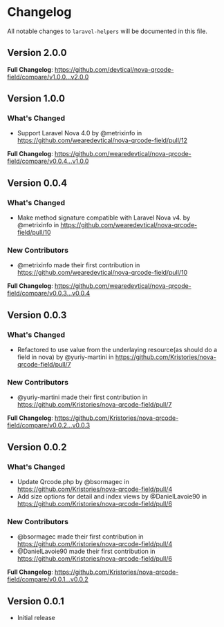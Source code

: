 # Changelog

All notable changes to `laravel-helpers` will be documented in this file.

## Version 2.0.0
**Full Changelog**: https://github.com/devtical/nova-qrcode-field/compare/v1.0.0...v2.0.0

## Version 1.0.0
### What's Changed
* Support Laravel Nova 4.0 by @metrixinfo in https://github.com/wearedevtical/nova-qrcode-field/pull/12


**Full Changelog**: https://github.com/wearedevtical/nova-qrcode-field/compare/v0.0.4...v1.0.0

## Version 0.0.4
### What's Changed
* Make method signature compatible with Laravel Nova v4. by @metrixinfo in https://github.com/wearedevtical/nova-qrcode-field/pull/10

### New Contributors
* @metrixinfo made their first contribution in https://github.com/wearedevtical/nova-qrcode-field/pull/10

**Full Changelog**: https://github.com/wearedevtical/nova-qrcode-field/compare/v0.0.3...v0.0.4

## Version 0.0.3
### What's Changed
* Refactored to use value from the underlaying resource(as should do a field in nova) by @yuriy-martini in https://github.com/Kristories/nova-qrcode-field/pull/7

### New Contributors
* @yuriy-martini made their first contribution in https://github.com/Kristories/nova-qrcode-field/pull/7

**Full Changelog**: https://github.com/Kristories/nova-qrcode-field/compare/v0.0.2...v0.0.3

## Version 0.0.2

### What's Changed
* Update Qrcode.php by @bsormagec in https://github.com/Kristories/nova-qrcode-field/pull/4
* Add size options for detail and index views by @DanielLavoie90 in https://github.com/Kristories/nova-qrcode-field/pull/6

### New Contributors
* @bsormagec made their first contribution in https://github.com/Kristories/nova-qrcode-field/pull/4
* @DanielLavoie90 made their first contribution in https://github.com/Kristories/nova-qrcode-field/pull/6

**Full Changelog**: https://github.com/Kristories/nova-qrcode-field/compare/v0.0.1...v0.0.2

## Version 0.0.1

- Initial release

